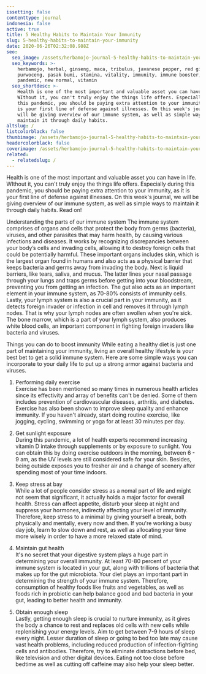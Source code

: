 ```yaml
---
issetting: false
contenttype: journal
indonesia: false
active: true
title: 5 Healthy Habits to Maintain Your Immunity
slug: 5-healthy-habits-to-maintain-your-immunity
date: 2020-06-26T02:32:08.988Z
seo:
  seo_image: /assets/herbamojo-journal-5-healthy-habits-to-maintain-your-immunity.jpg
  seo_keywords: >-
    herbamojo, herbal, ginseng, maca, tribulus, javanese pepper, red ginger,
    purwoceng, pasak bumi, stamina, vitality, immunity, immune booster, covid,
    pandemic, new normal, vitamin
  seo_shortdesc: >-
    Health is one of the most important and valuable asset you can have in life.
    WIthout it, you can't truly enjoy the things life offers. Especially during
    this pandemic, you should be paying extra attention to your immunity, as it
    is your first line of defense against illnesses. On this week's journal, we
    will be giving overview of our immune system, as well as simple ways to
    maintain it through daily habits.
altslug: /
listcolorblack: false
thumbimage: /assets/herbamojo-journal-5-healthy-habits-to-maintain-your-immunity.jpg
headercolorblack: false
coverimage: /assets/herbamojo-journal-5-healthy-habits-to-maintain-your-immunity.jpg
related:
  - relatedslug: /
---
```

Health is one of the most important and valuable asset you can have in life. WIthout it, you can't truly enjoy the things life offers. Especially during this pandemic, you should be paying extra attention to your immunity, as it is your first line of defense against illnesses. On this week's journal, we will be giving overview of our immune system, as well as simple ways to maintain it through daily habits. Read on!

Understanding the parts of our immune system
	The immune system comprises of organs and cells that protect the body from germs (bacteria), viruses, and other parasites that may harm health, by causing various infections and diseases. It works by recognizing discrepancies between your body’s cells and invading cells, allowing it to destroy foreign cells that could be potentially harmful.
	These important organs includes skin, which is the largest organ found in humans and also acts as a physical barrier that keeps bacteria and germs away from invading the body. Next is liquid barriers, like tears, saliva, and mucus. The latter lines your nasal passage through your lungs and traps germs before getting into your bloodstream, preventing you from getting an infection. The gut also acts as an important element in your immune system, as 70-80% consists of immunity cells. 
	Lastly, your lymph system is also a crucial part in your immunity, as it detects foreign invader or infection in cell and removes it through lymph nodes. That is why your lymph nodes are often swollen when you're sick. The bone marrow, which is a part of your lymph system, also produces white blood cells, an important component in fighting foreign invaders like bacteria and viruses.

Things you can do to boost immunity
	While eating a healthy diet is just one part of maintaining your immunity, living an overall healthy lifestyle is your best bet to get a solid immune system. Here are some simple ways you can incorporate to your daily life to put up a strong armor against bacteria and viruses.

1. Performing daily exercise  
Exercise has been mentioned so many times in numerous health articles since its effectivity and array of benefits can't be denied. Some of them includes prevention of cardiovascular diseases, arthritis, and diabetes. Exercise has also been shown to improve sleep quality and enhance immunity. If you haven't already, start doing routine exercise, like jogging, cycling, swimming or yoga for at least 30 minutes per day.

2. Get sunlight exposure  
During this pandemic, a lot of health experts recommend increasing vitamin D intake through supplements or by exposure to sunlight. You can obtain this by doing exercise outdoors in the morning, between 6 - 9 am, as the UV levels are still considered safe for your skin. Besides, being outside exposes you to fresher air and a change of scenery after spending most of your time indoors.

3. Keep stress at bay  
While a lot of people consider stress as a nomal part of life and might not seem that significant, it actually holds a major factor for overall health. Stress can affect appetite, disturb your sleep at night and suppress your hormones, indirectly affecting your level of immunity. 
	Therefore, keep stress to a minimal by giving yourself a break, both physically and mentally, every now and then. If you're working a busy day job, learn to slow down and rest, as well as allocating your time more wisely in order to have a more relaxed state of mind.
 
4. Maintain gut health  
	It's no secret that your digestive system plays a huge part in determining your overall immunity. At least 70-80 percent of your immune system is located in your gut, along with trillions of bacteria that makes up for the gut microbiota. Your diet plays an important part in determining the strength of your immune system. Therefore, consumption of healthy foods like fruits and vegetables, as well as foods rich in probiotic can help balance good and bad bacteria in your gut, leading to better health and immunity.

5. Obtain enough sleep  
	Lastly, getting enough sleep is crucial to nurture immunity, as it gives the body a chance to rest and replaces old cells with new cells while replenishing your energy levels. Aim to get between 7-9 hours of sleep every night. Lesser duration of sleep or going to bed too late may cause vast health problems, including reduced production of infection-fighting cells and antibodies. Therefore, try to eliminate distractions before bed, like television and other digital devices. Eating not too close before bedtime as well as cutting off caffeine may also help your sleep better.
